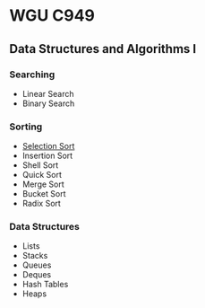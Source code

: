 # WGU C949
## Data Structures and Algorithms I

### Searching
- Linear Search
- Binary Search

### Sorting
- [Selection Sort](sorting/selection-sort/README)
- Insertion Sort
- Shell Sort
- Quick Sort
- Merge Sort
- Bucket Sort
- Radix Sort

### Data Structures
- Lists
- Stacks
- Queues
- Deques
- Hash Tables
- Heaps

